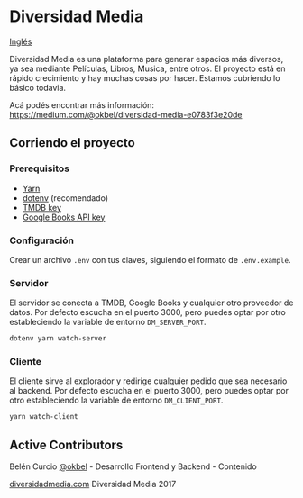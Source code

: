 # Diversidad Media 

[Inglés](README.md)

Diversidad Media es una plataforma para generar espacios más diversos, ya sea mediante Películas, Libros, Musica, entre otros. El proyecto está en rápido crecimiento y hay muchas cosas por hacer. Estamos cubriendo lo básico todavia.

Acá podés encontrar más información:
https://medium.com/@okbel/diversidad-media-e0783f3e20de

## Corriendo el proyecto

### Prerequisitos

* [Yarn](https://yarnpkg.com/en/)
* [dotenv](https://github.com/bkeepers/dotenv) (recomendado)
* [TMDB key](https://developers.themoviedb.org/3/getting-started)
* [Google Books API key](https://developers.google.com/books/)

### Configuración

Crear un archivo `.env` con tus claves, siguiendo el formato de  `.env.example`.

### Servidor

El servidor se conecta a TMDB, Google Books y cualquier otro proveedor de datos.
Por defecto escucha en el puerto 3000, pero puedes optar por otro estableciendo
la variable de entorno `DM_SERVER_PORT`.

```sh
dotenv yarn watch-server
```

### Cliente

El cliente sirve al explorador y redirige cualquier pedido que sea necesario al
backend. Por defecto escucha en el puerto 3000, pero puedes optar por otro
estableciendo la variable de entorno `DM_CLIENT_PORT`.

```sh
yarn watch-client
```

## Active Contributors
Belén Curcio [@okbel](http://twitter.com/okbel) - Desarrollo Frontend y Backend - Contenido


[diversidadmedia.com](diversidadmedia.com)
Diversidad Media 2017
